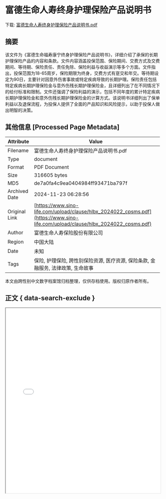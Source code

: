 # 富德生命人寿终身护理保险产品说明书

<!-- tcd_download_link -->
下载: <a href="富德生命人寿终身护理保险产品说明书.pdf" download>富德生命人寿终身护理保险产品说明书.pdf</a>
<!-- tcd_download_link_end -->

## 摘要

<!-- tcd_abstract -->
该文件为《富德生命福寿康宁终身护理保险产品说明书》，详细介绍了承保的长期护理保险产品的内容和条款。文件内容涵盖投保范围、保险期间、交费方式及交费期间、等待期、保险责任、责任免除、保险利益与收益演示等多个方面。文件指出，投保范围为18-65周岁，保险期限为终身，交费方式有趸交和年交。等待期设定为90日，主要针对因意外伤害事故或特定疾病导致的长期护理。保险责任包括特定疾病长期护理保险金与意外伤残长期护理保险金，且详细列出了在不同情况下的给付标准和限制。文件还强调了保险利益的演示，包括不同年度的累计特定疾病长期护理保险金和意外伤残长期护理保险金的计算方式。该说明书详细列出了保单利益以及退保流程，为投保人提供了全面的产品知识和风险提示，以助于投保人做出明智的决策。

<!-- tcd_abstract_end -->

## 其他信息 [Processed Page Metadata]

| Attribute       | Value                                  |
|-----------------|----------------------------------------|
| Filename        | 富德生命人寿终身护理保险产品说明书.pdf                             |
| Type            | document                                 |
| Format          | PDF Document                               |
| Size            | 316605 bytes                           |
| MD5             | de7a0fa4c9ea0404984ff93471ba797f                                  |
| Archived Date   | 2024-11-23 06:28:56                             |
| Original Link   | [https://www.sino-life.com/upload/clause/hlbx_2024022_cpsms.pdf](https://www.sino-life.com/upload/clause/hlbx_2024022_cpsms.pdf)                         |
| Author          | 富德生命人寿保险股份有限公司                               |
| Region          | 中国大陆                               |
| Date            | 未知                                 |
| Tags            | 保险, 护理保险, 跨性别保险资源, 医疗资源, 保险条款, 金融服务, 法律政策, 生命故事                                 |

本文由跨性别中文数字档案馆归档整理，仅供存档使用。版权归原作者所有。


## 正文 { data-search-exclude }

<!-- tcd_main_text -->
<iframe src="../富德生命人寿终身护理保险产品说明书.pdf" width="100%" height="600px">
    <p>无法显示PDF，请下载查看。</p>
</iframe>
<!-- tcd_main_text_end -->

